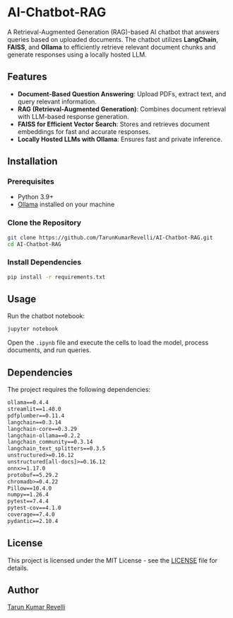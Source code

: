 # AI-Chatbot-RAG

A Retrieval-Augmented Generation (RAG)-based AI chatbot that answers queries based on uploaded documents. The chatbot utilizes **LangChain**, **FAISS**, and **Ollama** to efficiently retrieve relevant document chunks and generate responses using a locally hosted LLM.

## Features
- **Document-Based Question Answering**: Upload PDFs, extract text, and query relevant information.
- **RAG (Retrieval-Augmented Generation)**: Combines document retrieval with LLM-based response generation.
- **FAISS for Efficient Vector Search**: Stores and retrieves document embeddings for fast and accurate responses.
- **Locally Hosted LLMs with Ollama**: Ensures fast and private inference.

## Installation
### Prerequisites
- Python 3.9+
- [Ollama](https://ollama.ai/) installed on your machine

### Clone the Repository
```bash
git clone https://github.com/TarunKumarRevelli/AI-Chatbot-RAG.git
cd AI-Chatbot-RAG
```

### Install Dependencies
```bash
pip install -r requirements.txt
```

## Usage
Run the chatbot notebook:
```bash
jupyter notebook
```
Open the `.ipynb` file and execute the cells to load the model, process documents, and run queries.

## Dependencies
The project requires the following dependencies:
```txt
ollama==0.4.4
streamlit==1.40.0
pdfplumber==0.11.4
langchain==0.3.14
langchain-core==0.3.29
langchain-ollama==0.2.2
langchain_community==0.3.14
langchain_text_splitters==0.3.5
unstructured>=0.16.12
unstructured[all-docs]>=0.16.12
onnx>=1.17.0
protobuf==5.29.2
chromadb>=0.4.22
Pillow==10.4.0
numpy==1.26.4
pytest==7.4.4
pytest-cov==4.1.0
coverage==7.4.0
pydantic==2.10.4
```

## License
This project is licensed under the MIT License - see the [LICENSE](LICENSE) file for details.

## Author
[Tarun Kumar Revelli](https://github.com/TarunKumarRevelli)
